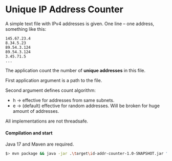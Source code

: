 # Unique IP Address Counter


A simple text file with IPv4 addresses is given. One line – one address, something like this:

```
145.67.23.4
8.34.5.23
89.54.3.124
89.54.3.124
3.45.71.5
...
```

The application count the number of __unique addresses__ in this file.

First application argument is a path to the file.

Second argument defines count algorithm:

* h -> effective for addresses from same subnets.
* e -> (default) effective for random addresses. Will be broken for huge amount of addresses.

All implementations are not threadsafe.

#### Compilation and start
Java 17 and Maven are required.
```bash
$> mvn package && java -jar .\target\id-addr-counter-1.0-SNAPSHOT.jar ".\src\test\resources\ip.txt h"
```